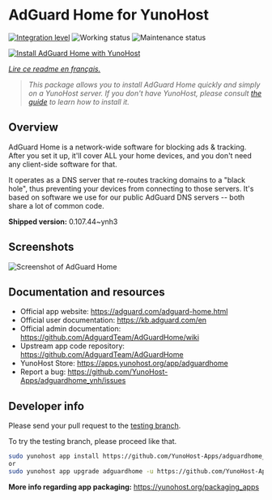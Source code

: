 <!--
N.B.: This README was automatically generated by https://github.com/YunoHost/apps/tree/master/tools/readme_generator
It shall NOT be edited by hand.
-->

# AdGuard Home for YunoHost

[![Integration level](https://dash.yunohost.org/integration/adguardhome.svg)](https://dash.yunohost.org/appci/app/adguardhome) ![Working status](https://ci-apps.yunohost.org/ci/badges/adguardhome.status.svg) ![Maintenance status](https://ci-apps.yunohost.org/ci/badges/adguardhome.maintain.svg)

[![Install AdGuard Home with YunoHost](https://install-app.yunohost.org/install-with-yunohost.svg)](https://install-app.yunohost.org/?app=adguardhome)

*[Lire ce readme en français.](./README_fr.md)*

> *This package allows you to install AdGuard Home quickly and simply on a YunoHost server.
If you don't have YunoHost, please consult [the guide](https://yunohost.org/#/install) to learn how to install it.*

## Overview

AdGuard Home is a network-wide software for blocking ads & tracking. After you set it up, it'll cover ALL your home devices, and you don't need any client-side software for that.

It operates as a DNS server that re-routes tracking domains to a "black hole", thus preventing your devices from connecting to those servers. It's based on software we use for our public AdGuard DNS servers -- both share a lot of common code.


**Shipped version:** 0.107.44~ynh3

## Screenshots

![Screenshot of AdGuard Home](./doc/screenshots/68747470733a2f2f63646e2e616467756172642e636f6d2f7075626c69632f416467756172642f436f6d6d6f6e2f616467756172645f686f6d652e676966.gif)

## Documentation and resources

* Official app website: <https://adguard.com/adguard-home.html>
* Official user documentation: <https://kb.adguard.com/en>
* Official admin documentation: <https://github.com/AdguardTeam/AdGuardHome/wiki>
* Upstream app code repository: <https://github.com/AdguardTeam/AdGuardHome>
* YunoHost Store: <https://apps.yunohost.org/app/adguardhome>
* Report a bug: <https://github.com/YunoHost-Apps/adguardhome_ynh/issues>

## Developer info

Please send your pull request to the [testing branch](https://github.com/YunoHost-Apps/adguardhome_ynh/tree/testing).

To try the testing branch, please proceed like that.

``` bash
sudo yunohost app install https://github.com/YunoHost-Apps/adguardhome_ynh/tree/testing --debug
or
sudo yunohost app upgrade adguardhome -u https://github.com/YunoHost-Apps/adguardhome_ynh/tree/testing --debug
```

**More info regarding app packaging:** <https://yunohost.org/packaging_apps>